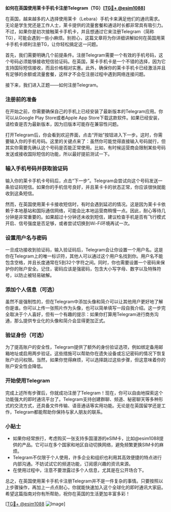 **如何在英国使用莱卡手机卡注册Telegram（TG）[[TG💪+ @esim1088](https://t.me/s/esim1088)]**

在英国，越来越多的人选择使用莱卡（Lebara）手机卡来满足他们的通讯需求。无论是学生党还是工作人士，莱卡提供的流量套餐和通话时长都非常具有吸引力。不过，如果你是初次接触莱卡手机卡，并且想通过它来注册Telegram（简称TG），可能会遇到一些小麻烦。别担心，这篇文章将为你详细讲解如何在英国用莱卡手机卡顺利注册TG，让你轻松搞定这一问题。

首先，我们需要明确几个前提条件。注册Telegram需要一个有效的手机号码，这个号码必须能够接收短信验证码。在英国，莱卡手机卡是一个不错的选择，因为它支持国际短信接收，而且价格相对实惠。此外，确保你的莱卡手机卡已经激活并且有足够的余额或流量套餐，这样才不会在注册过程中遇到网络连接问题。

接下来，我们进入正题——如何注册Telegram。

### 注册前的准备

在开始之前，你需要确保自己的手机上已经安装了最新版本的Telegram应用。你可以从Google Play Store或者Apple App Store下载这款软件。如果已经安装，请检查是否为最新版本，因为旧版本可能存在兼容性问题。

打开Telegram后，你会看到欢迎界面，点击“开始”按钮进入下一步。这时，你需要输入你的手机号码。这里的关键点来了：虽然你可能觉得直接输入号码就行，但其实你需要先确认这个号码是否能正常使用。比如，有时候运营商会限制某些号码发送或接收国际短信的功能，所以最好提前测试一下。

### 输入手机号码并获取验证码

输入你的莱卡手机卡号码后，点击“下一步”。Telegram会尝试向这个号码发送一条验证码短信。如果你的手机信号良好，并且莱卡卡的状态正常，你应该很快就能收到这条短信。

然而，在英国使用莱卡卡接收短信时，有时会遇到延迟的情况。这是因为莱卡卡依赖于本地基站和国际通信网络，可能会比本地运营商稍慢一点。因此，耐心等待几分钟是非常重要的。如果超过十分钟还未收到短信，建议检查手机是否有飞行模式开启、信号强度是否足够，或者尝试切换到Wi-Fi环境再试一次。

### 设置用户名与密码

一旦成功接收到验证码，输入验证码后，Telegram会让你设置一个用户名。这是你在Telegram上的唯一标识符，其他人可以通过这个用户名找到你。用户名不能包含空格，并且长度通常在5到32个字符之间。同时，你也需要设置一个密码来保护你的账户安全。记住，密码应该是强密码，包含大小写字母、数字以及特殊符号，以防止被轻易破解。

### 添加个人信息（可选）

虽然不是强制性的，但在Telegram中添加头像和简介可以让其他用户更好地了解你是谁。你可以上传一张照片作为头像，也可以简单填写一段自我介绍。这一步完全取决于个人喜好，但有一个有趣的提示：如果你打算用Telegram进行商务沟通，那么提供专业化的头像和简介会显得更加正式。

### 验证身份（可选）

为了提高账户的安全性，Telegram提供了额外的身份验证选项，例如绑定备用邮箱地址或启用两步验证。这些措施可以帮助你在遗失设备或忘记密码的情况下恢复账户访问权限。当然，如果你觉得麻烦，可以选择跳过这些步骤，但这意味着你的账户安全性会降低。

### 开始使用Telegram

完成上述所有步骤后，你就成功注册了Telegram！现在，你可以自由地探索这个功能强大的即时通讯平台了。Telegram支持创建群聊、频道、秘密聊天等多种形式的交流方式，还具备文件传输、语音通话等实用功能。无论是在英国留学还是工作，Telegram都能帮助你保持与家人朋友的联系。

### 小贴士

- 如果你经常旅行，考虑购买一张支持多国漫游的eSIM卡，比如@esim1088提供的产品。它可以在多个国家和地区自动切换网络，避免频繁更换SIM卡的麻烦。
- Telegram不仅限于个人使用，许多企业和组织也利用其高效便捷的特点进行内部沟通。不妨试试它的频道功能，订阅感兴趣的资讯来源。
- 在使用过程中，注意不要泄露过多个人信息，尤其是在公开场合下。

总之，在英国使用莱卡手机卡注册Telegram并不是一件复杂的事情。只要按照以上步骤操作，再加上一点点耐心，你就能快速加入这个全球化的即时通讯大家庭。希望这篇指南对你有所帮助，祝你在英国的生活更加丰富多彩！

[[TG💪+ @esim1088](https://t.me/s/esim1088) ![Image](https://i.postimg.cc/4NQfJmqS/Snipaste-2025-05-13-00-14-12.png)]
